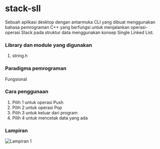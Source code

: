 # stack-sll
Sebuah aplikasi desktop dengan antarmuka CLI yang dibuat menggunakan bahasa pemrograman C++ yang berfungsi untuk menjalankan operasi-operasi Stack pada struktur data menggunakan konsep Single Linked List. 

### Library dan module yang digunakan
1. string.h

### Paradigma pemrograman
Fungsional

### Cara penggunaan
1. Pilih 1 untuk operasi Push
2. Pilih 2 untuk operasi Pop
3. Pilih 3 untuk keluar dari program
4. Pilih 4 untuk mencetak data yang ada

### Lampiran
![Lampiran 1](https://drive.google.com/uc?export=download&id=1_YkpIs3xXfjd_JnRKCIPLt42qEfQdnep)

